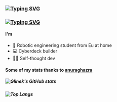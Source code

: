 ### [![Typing SVG](https://readme-typing-svg.demolab.com?font=Shadows+Into+Light&size=70&pause=1000&color=00B0F7&center=true&vCenter=true&width=435&lines=I'm+Glinek)](https://git.io/typing-svg)
### [![Typing SVG](https://readme-typing-svg.demolab.com?font=Shadows+Into+Light&size=20&pause=1000&color=F7538C&center=true&vCenter=true&width=435&lines=I+do+cyberdecks+(mainly))](https://git.io/typing-svg)

#### I'm 
* 🤖 Robotic engineering student from Eu at home
* 💻 Cyberdeck builder
* 👨‍💻 Self-thought dev

#### Some of my stats thanks to [anuraghazra](https://github.com/anuraghazra/github-readme-stats#github-extra-pins) 

##### ![Glinek's GitHub stats](https://github-readme-stats.vercel.app/api?username=Glinek)
##### ![Top Langs](https://github-readme-stats.vercel.app/api/top-langs/?username=Glinek)
